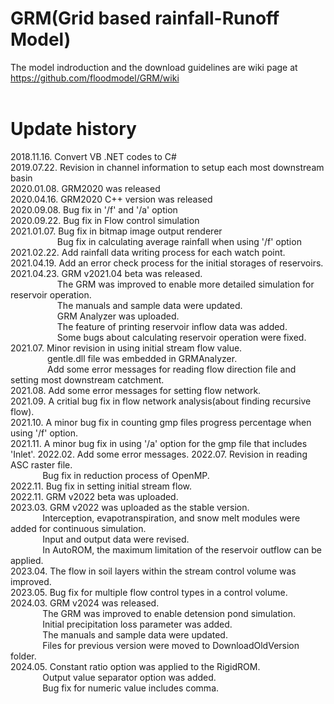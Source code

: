 # GRM(Grid based rainfall-Runoff Model)

The model indroduction and the download guidelines are wiki page at https://github.com/floodmodel/GRM/wiki
<br/><br/>

# Update history
2018.11.16. Convert VB .NET codes to C#  
2019.07.22. Revision in channel information to setup each most downstream basin  
2020.01.08. GRM2020 was released  
2020.04.16. GRM2020 C++ version was released  
2020.09.08. Bug fix in '/f' and '/a' option  
2020.09.22. Bug fix in Flow control simulation  
2021.01.07. Bug fix in bitmap image output renderer  
&nbsp;&nbsp;&nbsp;&nbsp;&nbsp;&nbsp;&nbsp;&nbsp;&nbsp;&nbsp;&nbsp;&nbsp;&nbsp;&nbsp;&nbsp;&nbsp;&nbsp;&nbsp;&nbsp;Bug fix in calculating average rainfall when using '/f' option  
2021.02.22. Add rainfall data writing process for each watch point.  
2021.04.19. Add an error check process for the initial storages of reservoirs.  
2021.04.23. GRM v2021.04 beta was released.  
&nbsp;&nbsp;&nbsp;&nbsp;&nbsp;&nbsp;&nbsp;&nbsp;&nbsp;&nbsp;&nbsp;&nbsp;&nbsp;&nbsp;&nbsp;&nbsp;&nbsp;&nbsp;&nbsp;The GRM was improved to enable more detailed simulation for reservoir operation.  
&nbsp;&nbsp;&nbsp;&nbsp;&nbsp;&nbsp;&nbsp;&nbsp;&nbsp;&nbsp;&nbsp;&nbsp;&nbsp;&nbsp;&nbsp;&nbsp;&nbsp;&nbsp;&nbsp;The manuals and sample data were updated.  
&nbsp;&nbsp;&nbsp;&nbsp;&nbsp;&nbsp;&nbsp;&nbsp;&nbsp;&nbsp;&nbsp;&nbsp;&nbsp;&nbsp;&nbsp;&nbsp;&nbsp;&nbsp;&nbsp;GRM Analyzer was uploaded.  
&nbsp;&nbsp;&nbsp;&nbsp;&nbsp;&nbsp;&nbsp;&nbsp;&nbsp;&nbsp;&nbsp;&nbsp;&nbsp;&nbsp;&nbsp;&nbsp;&nbsp;&nbsp;&nbsp;The feature of printing reservoir inflow data was added.  
&nbsp;&nbsp;&nbsp;&nbsp;&nbsp;&nbsp;&nbsp;&nbsp;&nbsp;&nbsp;&nbsp;&nbsp;&nbsp;&nbsp;&nbsp;&nbsp;&nbsp;&nbsp;&nbsp;Some bugs about calculating reservoir operation were fixed.  
2021.07. Minor revision in using initial stream flow value.  
&nbsp;&nbsp;&nbsp;&nbsp;&nbsp;&nbsp;&nbsp;&nbsp;&nbsp;&nbsp;&nbsp;&nbsp;&nbsp;&nbsp;&nbsp;gentle.dll file was embedded in GRMAnalyzer.  
&nbsp;&nbsp;&nbsp;&nbsp;&nbsp;&nbsp;&nbsp;&nbsp;&nbsp;&nbsp;&nbsp;&nbsp;&nbsp;&nbsp;&nbsp;Add some error messages for reading flow direction file and setting most downstream catchment.  
2021.08. Add some error messages for setting flow network.  
2021.09. A critial bug fix in flow network analysis(about finding recursive flow).  
2021.10. A minor bug fix in counting gmp files progress percentage when using '/f' option.  
2021.11. A minor bug fix in using '/a' option for the gmp file that includes 'Inlet'. 
2022.02. Add some error messages.
2022.07. Revision in reading ASC raster file.  
&nbsp;&nbsp;&nbsp;&nbsp;&nbsp;&nbsp;&nbsp;&nbsp;&nbsp;&nbsp;&nbsp;&nbsp; Bug fix in reduction process of OpenMP.        
2022.11. Bug fix in setting initial stream flow.   
2022.11. GRM v2022 beta was uploaded.        
2023.03. GRM v2022 was uploaded as the stable version.   
&nbsp;&nbsp;&nbsp;&nbsp;&nbsp;&nbsp;&nbsp;&nbsp;&nbsp;&nbsp;&nbsp;&nbsp; Interception, evapotranspiration, and snow melt modules were added for continuous simulation.  
&nbsp;&nbsp;&nbsp;&nbsp;&nbsp;&nbsp;&nbsp;&nbsp;&nbsp;&nbsp;&nbsp;&nbsp; Input and output data were revised.  
&nbsp;&nbsp;&nbsp;&nbsp;&nbsp;&nbsp;&nbsp;&nbsp;&nbsp;&nbsp;&nbsp;&nbsp; In AutoROM, the maximum limitation of the reservoir outflow can be applied.  
2023.04. The flow in soil layers within the stream control volume was improved.   
2023.05. Bug fix for multiple flow control types in a control volume.   
2024.03. GRM v2024 was released.  
&nbsp;&nbsp;&nbsp;&nbsp;&nbsp;&nbsp;&nbsp;&nbsp;&nbsp;&nbsp;&nbsp;&nbsp; The GRM was improved to enable detension pond simulation.  
&nbsp;&nbsp;&nbsp;&nbsp;&nbsp;&nbsp;&nbsp;&nbsp;&nbsp;&nbsp;&nbsp;&nbsp; Initial precipitation loss parameter was added.  
&nbsp;&nbsp;&nbsp;&nbsp;&nbsp;&nbsp;&nbsp;&nbsp;&nbsp;&nbsp;&nbsp;&nbsp; The manuals and sample data were updated.  
&nbsp;&nbsp;&nbsp;&nbsp;&nbsp;&nbsp;&nbsp;&nbsp;&nbsp;&nbsp;&nbsp;&nbsp; Files for previous version were moved to DownloadOldVersion folder.  
2024.05. Constant ratio option was applied to the RigidROM.  
&nbsp;&nbsp;&nbsp;&nbsp;&nbsp;&nbsp;&nbsp;&nbsp;&nbsp;&nbsp;&nbsp;&nbsp; Output value separator option was added.  
&nbsp;&nbsp;&nbsp;&nbsp;&nbsp;&nbsp;&nbsp;&nbsp;&nbsp;&nbsp;&nbsp;&nbsp; Bug fix for numeric value includes comma.   


  
       

   